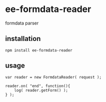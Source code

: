 # ee-formdata-reader

formdata parser

## installation

	npm install ee-formdata-reader

## usage

	
	var reader = new FormdataReader( request );

	reader.on( "end", function(){
		log( reader.getForm() );
	} );
